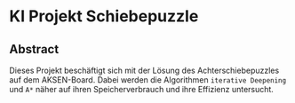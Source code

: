 # KI Projekt Schiebepuzzle

## Abstract

Dieses Projekt beschäftigt sich mit der Lösung des Achterschiebepuzzles auf dem AKSEN-Board. Dabei werden die Algorithmen `iterative Deepening` und `A*` näher auf ihren Speicherverbrauch und ihre Effizienz untersucht.